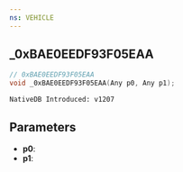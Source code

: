 ```yaml
---
ns: VEHICLE
---
```

## _0xBAE0EEDF93F05EAA

```c
// 0xBAE0EEDF93F05EAA
void _0xBAE0EEDF93F05EAA(Any p0, Any p1);
```

```
NativeDB Introduced: v1207
```

## Parameters
* **p0**:
* **p1**:
